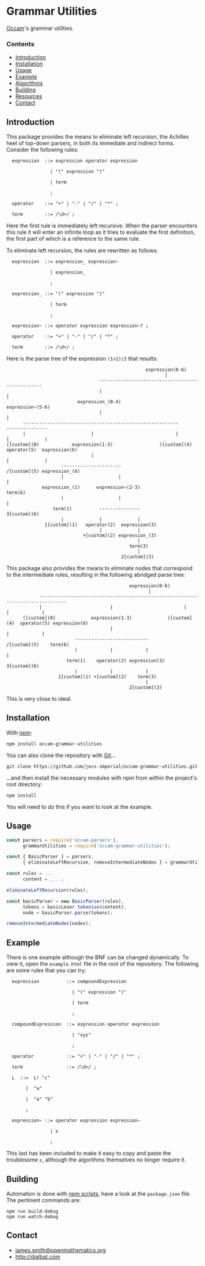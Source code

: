 # Grammar Utilities

[Occam](https://github.com/jecs-imperial/occam)'s grammar utilities.

### Contents

- [Introduction](#introduction)
- [Installation](#installation)
- [Usage](#usage)
- [Example](#example)
- [Algorithms](#algorithms)
- [Building](#building)
- [Resources](#resources)
- [Contact](#contact)

## Introduction

This package provides the means to eliminate left recursion, the Achilles heel of top-down parsers, in both its immediate and indirect forms. Consider the following rules:
```
  expression  ::= expression operator expression

                | "(" expression ")"

                | term

                ;

  operator    ::= "+" | "-" | "/" | "*" ;

  term        ::= /\d+/ ;
```
Here the first rule is immediately left recursive. When the parser encounters this rule it will enter an infinite loop as it tries to evaluate the first definition, the first part of which is a reference to the same rule.

To eliminate left recursion, the rules are rewritten as follows:

```
  expression  ::= expression_ expression~

                | expression_

                ;

  expression_ ::= "(" expression ")"

                | term

                ;

  expression~ ::= operator expression expression~? ;

  operator    ::= "+" | "-" | "/" | "*" ;

  term        ::= /\d+/ ;
```
Here is the parse tree of the expression `(1+2)/3` that results:
```
                                                   expression(0-6)
                                                          |
                                  -------------------------------------------------
                                  |                                               |
                          expression_(0-4)                                expression~(5-6)
                                  |                                               |
      ---------------------------------------------------------            ---------------
      |                        |                              |            |             |
([custom](0)            expression(1-3)                 )[custom](4)  operator(5)  expression(6)
                               |                                           |             |
                    ----------------------                           /[custom](5) expression_(6)
                    |                    |                                               |
             expression_(1)      expression~(2-3)                                     term(6)
                    |                    |                                               |
                 term(1)          ---------------                                  3[custom](6)
                    |             |             |
              1[custom](1)   operator(2)  expression(3)
                                  |             |
                            +[custom](2) expression_(3)
                                                |
                                             term(3)
                                                |
                                          2[custom](3)
```
This package also provides the means to eliminate nodes that correspond to the intermediate rules, resulting in the following abridged parse tree:
```
                                             expression(0-6)
                                                    |
            --------------------------------------------------------------------------------
            |                         |                          |            |            |
      ([custom](0)             expression(1-3)             )[custom](4)  operator(5) expression(6)
                                      |                                       |            |
                         ---------------------------                    /[custom](5)    term(6)
                         |            |            |                                       |
                      term(1)    operator(2) expression(3)                           3[custom](6)
                         |            |            |
                   1[custom](1) +[custom](2)    term(3)
                                                   |
                                             2[custom](3)
```
This is very close to ideal.

## Installation

With [npm](https://www.npmjs.com/):

    npm install occam-grammar-utilities

You can also clone the repository with [Git](https://git-scm.com/)...

    git clone https://github.com/jecs-imperial/occam-grammar-utilities.git

...and then install the necessary modules with npm from within the project's root directory:

    npm install

You will need to do this if you want to look at the example.

## Usage

```js
const parsers = require('occam-parsers'),
      grammarUtilities = require('occam-grammar-utilities');

const { BasicParser } = parsers,
      { eliminateLeftRecursion, removeIntermediateNodes } = grammarUtilities;

const rules = ...
      content = ... ;

eliminateLeftRecursion(rules);

const basicParser = new BasicParser(rules),
      tokens = basicLexer.tokenise(content),
      node = basicParser.parse(tokens);

removeIntermediateNodes(nodes);
```

## Example

There is one example although the BNF can be changed dynamically. To view it, open the `example.html` file in the root of the repository. The following are some rules that you can try:
```
  expression          ::= compoundExpression

                        | "(" expression ")"

                        | term

                        ;

  compoundExpression  ::= expression operator expression

                        | "xyz"

                        ;

  operator            ::= "+" | "-" | "/" | "*" ;

  term                ::= /\d+/ ;
```
```
  L  ::=  L! "c"

       |  "a"

       |  "a" "b"

       ;
```
```
  expression~ ::= operator expression expression~

                | ε

                ;
```
This last has been included to make it easy to copy and paste the troublesome `ε`, although the algorithms themselves no longer require it.

## Building

Automation is done with [npm scripts](https://docs.npmjs.com/misc/scripts), have a look at the `package.json` file. The pertinent commands are:

    npm run build-debug
    npm run watch-debug

## Contact

* james.smith@openmathematics.org
* http://djalbat.com
